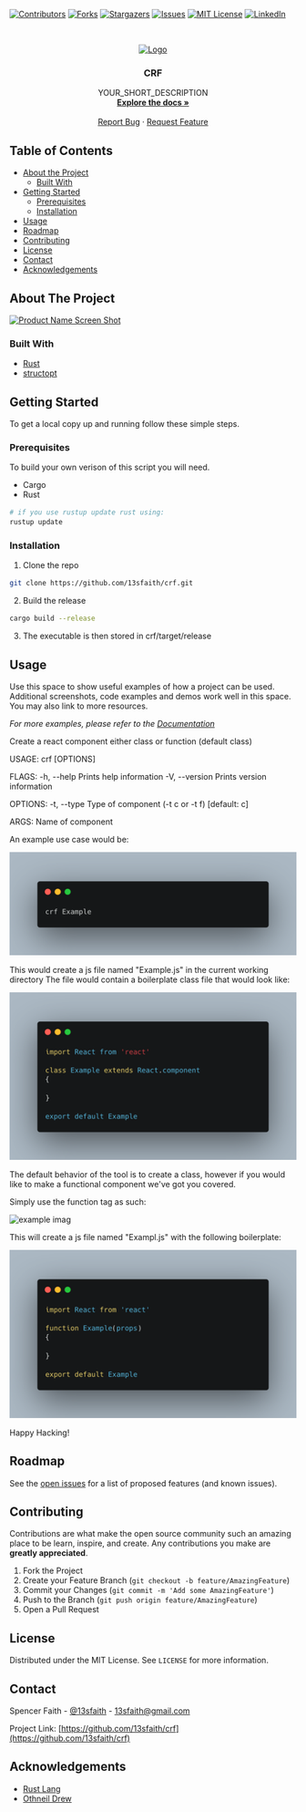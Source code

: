 <!-- Huge Shoutout to Othneil Drew for this template
(https://github.com/othneildrew/Best-README-Template/blob/master/BLANK_README.md)
-->



<!-- PROJECT SHIELDS -->
<!--
*** I'm using markdown "reference style" links for readability.
*** Reference links are enclosed in brackets [ ] instead of parentheses ( ).
*** See the bottom of this document for the declaration of the reference variables
*** for contributors-url, forks-url, etc. This is an optional, concise syntax you may use.
*** https://www.markdownguide.org/basic-syntax/#reference-style-links
-->
[![Contributors][contributors-shield]][contributors-url]
[![Forks][forks-shield]][forks-url]
[![Stargazers][stars-shield]][stars-url]
[![Issues][issues-shield]][issues-url]
[![MIT License][license-shield]][license-url]
[![LinkedIn][linkedin-shield]][linkedin-url]



<!-- PROJECT LOGO -->
<br />
<p align="center">
  <a href="https://github.com/13sfaith/crf">
    <img src="images/logo.png" alt="Logo" width="80" height="80">
  </a>

  <h3 align="center">CRF</h3>

  <p align="center">
    YOUR_SHORT_DESCRIPTION
    <br />
    <a href="https://github.com/13sfaith/crf"><strong>Explore the docs »</strong></a>
    <br />
    <br />
    <a href="https://github.com/13sfaith/crf/issues">Report Bug</a>
    ·
    <a href="https://github.com/13sfaith/crf/issues">Request Feature</a>
  </p>
</p>


<!-- TABLE OF CONTENTS -->
## Table of Contents

* [About the Project](#about-the-project)
  * [Built With](#built-with)
* [Getting Started](#getting-started)
  * [Prerequisites](#prerequisites)
  * [Installation](#installation)
* [Usage](#usage)
* [Roadmap](#roadmap)
* [Contributing](#contributing)
* [License](#license)
* [Contact](#contact)
* [Acknowledgements](#acknowledgements)



<!-- ABOUT THE PROJECT -->
## About The Project

[![Product Name Screen Shot][product-screenshot]](https://example.com)

### Built With

* [Rust](https://www.rust-lang.org/)
* [structopt](https://docs.rs/structopt/0.3.16/structopt/)



<!-- GETTING STARTED -->
## Getting Started

To get a local copy up and running follow these simple steps.

### Prerequisites

To build your own verison of this script you will need.

* Cargo
* Rust
```sh
# if you use rustup update rust using:
rustup update
```

### Installation

1. Clone the repo
```sh
git clone https://github.com/13sfaith/crf.git
```
2. Build the release
```sh
cargo build --release
```
3. The executable is then stored in crf/target/release


<!-- USAGE EXAMPLES -->
## Usage

Use this space to show useful examples of how a project can be used. Additional screenshots, code examples and demos work well in this space. You may also link to more resources.

_For more examples, please refer to the [Documentation](https://example.com)_

Create a react component either class or function (default class)

USAGE:
    crf [OPTIONS] <name>

FLAGS:
    -h, --help       Prints help information
    -V, --version    Prints version information

OPTIONS:
    -t, --type <comp-type>    Type of component (-t c or -t f) [default: c]

ARGS:
    <name>    Name of component

An example use case would be:

<img src="images/example-use.png" alt="example image" />

This would create a js file named "Example.js" in the current working directory 
The file would contain a boilerplate class file that would look like:

<img src="images/example-class.png" alt="example class"/>

The default behavior of the tool is to create a class, however if you would like to make a functional component we've got you covered.

Simply use the function tag as such:

<img src="imags/example-use-func.png" alt="example imag"/>

This will create a js file named "Exampl.js" with the following boilerplate:

<img src="images/example-func.png" alt="example function"/>

Happy Hacking!

<!-- ROADMAP -->
## Roadmap

See the [open issues](https://github.com/13sfaith/crf/issues) for a list of proposed features (and known issues).



<!-- CONTRIBUTING -->
## Contributing

Contributions are what make the open source community such an amazing place to be learn, inspire, and create. Any contributions you make are **greatly appreciated**.

1. Fork the Project
2. Create your Feature Branch (`git checkout -b feature/AmazingFeature`)
3. Commit your Changes (`git commit -m 'Add some AmazingFeature'`)
4. Push to the Branch (`git push origin feature/AmazingFeature`)
5. Open a Pull Request



<!-- LICENSE -->
## License

Distributed under the MIT License. See `LICENSE` for more information.



<!-- CONTACT -->
## Contact

Spencer Faith - [@13sfaith](https://twitter.com/13sfaith) - 13sfaith@gmail.com

Project Link: [https://github.com/13sfaith/crf](https://github.com/13sfaith/crf)



<!-- ACKNOWLEDGEMENTS -->
## Acknowledgements

* [Rust Lang](https://www.rust-lang.org/)
* [Othneil Drew](https://github.com/othneildrew)





<!-- MARKDOWN LINKS & IMAGES -->
<!-- https://www.markdownguide.org/basic-syntax/#reference-style-links -->
[contributors-shield]: https://img.shields.io/github/contributors/13sfaith/repo.svg?style=flat-square
[contributors-url]: https://github.com/13sfaith/crf/graphs/contributors
[forks-shield]: https://img.shields.io/github/forks/13sfaith/repo.svg?style=flat-square
[forks-url]: https://github.com/13sfaith/crf/network/members
[stars-shield]: https://img.shields.io/github/stars/13sfaith/repo.svg?style=flat-square
[stars-url]: https://github.com/13sfaith/crf/stargazers
[issues-shield]: https://img.shields.io/github/issues/13sfaith/repo.svg?style=flat-square
[issues-url]: https://github.com/13sfaith/crf/issues
[license-shield]: https://img.shields.io/github/license/13sfaith/repo.svg?style=flat-square
[license-url]: https://github.com/13sfaith/crf/blob/main/LICENSE.txt
[linkedin-shield]: https://img.shields.io/badge/-LinkedIn-black.svg?style=flat-square&logo=linkedin&colorB=555
[linkedin-url]: https://linkedin.com/in/spencer-faith-725486194/
[product-screenshot]: images/screenshot.png
